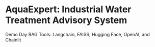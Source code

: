 # AquaExpert: Industrial Water Treatment Advisory System

Demo Day
RAG Tools: Langchain, FAISS, Hugging Face, OpenAI, and Chainlit
